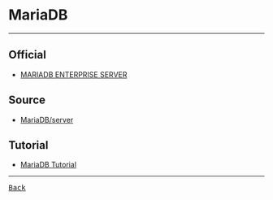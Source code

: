 # MariaDB

---

## Official

- [MARIADB ENTERPRISE SERVER](https://mariadb.com/)

## Source

- [MariaDB/server](https://github.com/MariaDB/server)

## Tutorial

- [MariaDB Tutorial](https://www.mariadbtutorial.com/)

---

[<kbd> Back </kbd>](./readme.md)
